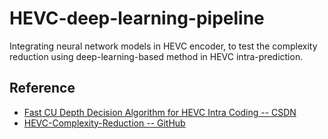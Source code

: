 # HEVC-deep-learning-pipeline
Integrating neural network models in HEVC encoder, to test the complexity reduction using deep-learning-based method in HEVC intra-prediction.

## Reference
- [Fast CU Depth Decision Algorithm for HEVC Intra Coding -- CSDN](https://blog.csdn.net/beechina/article/details/25430737)
- [HEVC-Complexity-Reduction -- GitHub](https://github.com/tianyili2017/HEVC-Complexity-Reduction)
